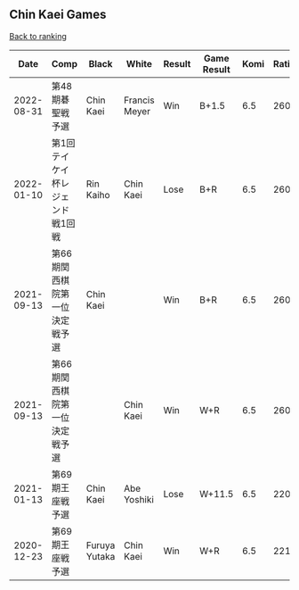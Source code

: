 ## Chin Kaei Games

[Back to ranking](../../index.md)




| **Date** | **Comp** | **Black** | **White** | **Result** | **Game Result** | **Komi** | **Rating** | **Diff** | 
| --- | --- | --- | --- | --- | --- | --- | --- | --- |
| 2022-08-31 | 第48期碁聖戦予選 | Chin Kaei | Francis Meyer | Win | B+1.5 | 6.5 | 2607 | 0 | 
| 2022-01-10 | 第1回テイケイ杯レジェンド戦1回戦 | Rin Kaiho | Chin Kaei | Lose | B+R | 6.5 | 2607 | 0 | 
| 2021-09-13 | 第66期関西棋院第一位決定戦予選 | Chin Kaei |  | Win | B+R | 6.5 | 2607 | 0 | 
| 2021-09-13 | 第66期関西棋院第一位決定戦予選 |  | Chin Kaei | Win | W+R | 6.5 | 2607 | 398 | 
| 2021-01-13 | 第69期王座戦予選 | Chin Kaei | Abe Yoshiki | Lose | W+11.5 | 6.5 | 2209 | -9 | 
| 2020-12-23 | 第69期王座戦予選 | Furuya Yutaka | Chin Kaei | Win | W+R | 6.5 | 2218 | missing |




